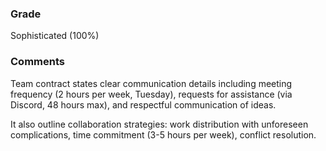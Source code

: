 ### Grade

Sophisticated (100%)

### Comments

Team contract states clear communication details including meeting frequency (2 hours per week, Tuesday), requests for assistance (via Discord, 48 hours max), and respectful communication of ideas.

It also outline collaboration strategies: work distribution with unforeseen complications, time commitment (3-5 hours per week), conflict resolution.